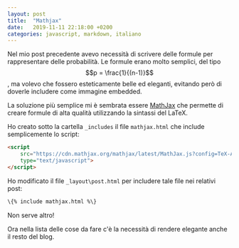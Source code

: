 ```yaml
---
layout: post
title:  "Mathjax"
date:   2019-11-11 22:18:00 +0200
categories: javascript, markdown, italiano
---
```

Nel mio post precedente avevo necessità di scrivere delle
formule per rappresentare delle probabilità. Le formule
erano molto semplici, del tipo $$p = \frac{1}{(n-1)}$$,
ma volevo che fossero esteticamente belle ed eleganti,
evitando però di doverle includere come immagine embedded.

La soluzione più semplice mi è sembrata essere [MathJax](https://www.mathjax.org)
che permette di creare formule di alta qualità utilizzando la
sintassi del LaTeX.

Ho creato sotto la cartella `_includes` il file `mathjax.html` che include semplicemente
lo script:

````html
<script
	src="https://cdn.mathjax.org/mathjax/latest/MathJax.js?config=TeX-AMS-MML_HTMLorMML"
	type="text/javascript">
</script>
````

Ho modificato il file `_layout\post.html` per includere tale file nei relativi post:

````html
\{% include mathjax.html %\}
````

Non serve altro!

Ora nella lista delle cose da fare c'è la necessità di rendere elegante anche il resto
del blog.